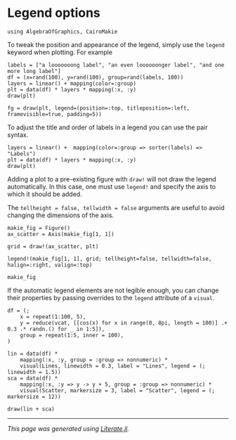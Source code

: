 # Legend options


````@example legend
using AlgebraOfGraphics, CairoMakie
````

To tweak the position and appearance of the legend, simply use the `legend` keyword when plotting. For example

````@example legend
labels = ["a looooooong label", "an even loooooonger label", "and one more long label"]
df = (x=rand(100), y=rand(100), group=rand(labels, 100))
layers = linear() + mapping(color=:group)
plt = data(df) * layers * mapping(:x, :y)
draw(plt)
````

````@example legend
fg = draw(plt, legend=(position=:top, titleposition=:left, framevisible=true, padding=5))
````

To adjust the title and order of labels in a legend you can use the pair syntax.

````@example legend
layers = linear() +  mapping(color=:group => sorter(labels) => "Labels")
plt = data(df) * layers * mapping(:x, :y)
draw(plt)
````

Adding a plot to a pre-existing figure with `draw!` will not draw the legend
automatically.  In this case, one must use `legend!` and specify the axis to
which it should be added.

The `tellheight = false, tellwidth = false` arguments are useful to avoid
changing the dimensions of the axis.

````@example legend
makie_fig = Figure()
ax_scatter = Axis(makie_fig[1, 1])

grid = draw!(ax_scatter, plt)

legend!(makie_fig[1, 1], grid; tellheight=false, tellwidth=false, halign=:right, valign=:top)

makie_fig
````

If the automatic legend elements are not legible enough, you can change their properties
by passing overrides to the `legend` attribute of a `visual`.

````@example legend
df = (;
    x = repeat(1:100, 5),
    y = reduce(vcat, [[cos(x) for x in range(0, 8pi, length = 100)] .+ 0.3 .* randn.() for _ in 1:5]),
    group = repeat(1:5, inner = 100),
)

lin = data(df) *
    mapping(:x, :y, group = :group => nonnumeric) *
    visual(Lines, linewidth = 0.3, label = "Lines", legend = (; linewidth = 1.5))
sca = data(df) *
    mapping(:x, :y => y -> y + 5, group = :group => nonnumeric) *
    visual(Scatter, markersize = 3, label = "Scatter", legend = (; markersize = 12))

draw(lin + sca)
````

---

*This page was generated using [Literate.jl](https://github.com/fredrikekre/Literate.jl).*

